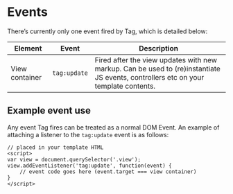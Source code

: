 # Events

There’s currently only one event fired by Tag, which is detailed below:

Element | Event | Description
--- | --- | ---
View container | `tag:update` | Fired after the view updates with new markup. Can be used to (re)instantiate JS events, controllers etc on your template contents.

## Example event use

Any event Tag fires can be treated as a normal DOM Event. An example of attaching a listener to the `tag:update` event is as follows:

```
// placed in your template HTML
<script>
var view = document.querySelector('.view');
view.addEventListener('tag:update', function(event) {
	// event code goes here (event.target === view container)
}
</script>
```